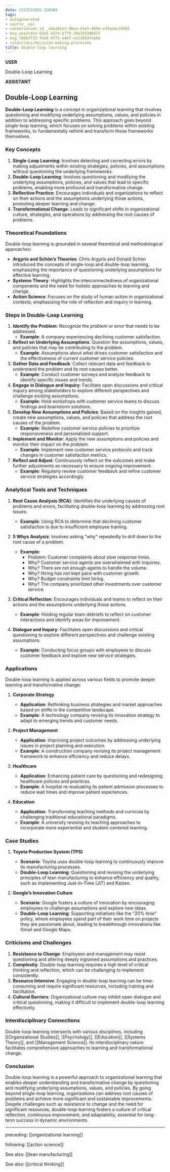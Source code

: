 ```yaml
---
date: 1721531602.220308
tags:
- autogenerated
- source__oai
- conversation_id__a9aab1e3-9bea-41e5-8694-e29adac194b5
- msg_aaa2cdc4-63e5-437e-b7f9-19a163386537
- msg_78db3f33-fee9-4f71-a4a7-ce1a9b3faa6b
- colorclass/decision-making-processes
title: double-loop learning
---
```


**USER**

Double-Loop Learning


**ASSISTANT**

## Double-Loop Learning

**Double-Loop Learning** is a concept in organizational learning that involves questioning and modifying underlying assumptions, values, and policies in addition to addressing specific problems. This approach goes beyond single-loop learning, which focuses on solving problems within existing frameworks, to fundamentally rethink and transform those frameworks themselves.

### Key Concepts

1. **Single-Loop Learning**: Involves detecting and correcting errors by making adjustments within existing strategies, policies, and assumptions without questioning the underlying frameworks.
2. **Double-Loop Learning**: Involves questioning and modifying the underlying assumptions, policies, and values that lead to specific problems, enabling more profound and transformative change.
3. **Reflective Practice**: Encourages individuals and organizations to reflect on their actions and the assumptions underlying those actions, promoting deeper learning and change.
4. **Transformational Change**: Leads to significant shifts in organizational culture, strategies, and operations by addressing the root causes of problems.

### Theoretical Foundations

Double-loop learning is grounded in several theoretical and methodological approaches:

- **Argyris and Schön’s Theories**: Chris Argyris and Donald Schön introduced the concepts of single-loop and double-loop learning, emphasizing the importance of questioning underlying assumptions for effective learning.
- **Systems Theory**: Highlights the interconnectedness of organizational components and the need for holistic approaches to learning and change.
- **Action Science**: Focuses on the study of human action in organizational contexts, emphasizing the role of reflection and inquiry in learning.

### Steps in Double-Loop Learning

1. **Identify the Problem**: Recognize the problem or error that needs to be addressed.
   - **Example**: A company experiencing declining customer satisfaction.
2. **Reflect on Underlying Assumptions**: Question the assumptions, values, and policies that may be contributing to the problem.
   - **Example**: Assumptions about what drives customer satisfaction and the effectiveness of current customer service policies.
3. **Gather Data and Feedback**: Collect relevant data and feedback to understand the problem and its root causes better.
   - **Example**: Conduct customer surveys and analyze feedback to identify specific issues and trends.
4. **Engage in Dialogue and Inquiry**: Facilitate open discussions and critical inquiry among stakeholders to explore different perspectives and challenge existing assumptions.
   - **Example**: Hold workshops with customer service teams to discuss findings and brainstorm solutions.
5. **Develop New Assumptions and Policies**: Based on the insights gained, create new assumptions, values, and policies that address the root causes of the problem.
   - **Example**: Redefine customer service policies to prioritize responsiveness and personalized support.
6. **Implement and Monitor**: Apply the new assumptions and policies and monitor their impact on the problem.
   - **Example**: Implement new customer service protocols and track changes in customer satisfaction metrics.
7. **Reflect and Adjust**: Continuously reflect on the outcomes and make further adjustments as necessary to ensure ongoing improvement.
   - **Example**: Regularly review customer feedback and refine customer service strategies accordingly.

### Analytical Tools and Techniques

1. **Root Cause Analysis (RCA)**: Identifies the underlying causes of problems and errors, facilitating double-loop learning by addressing root issues.
   - **Example**: Using RCA to determine that declining customer satisfaction is due to insufficient employee training.

2. **5 Whys Analysis**: Involves asking "why" repeatedly to drill down to the root cause of a problem.
   - **Example**:
     - Problem: Customer complaints about slow response times.
     - Why? Customer service agents are overwhelmed with inquiries.
     - Why? There are not enough agents to handle the volume.
     - Why? Hiring has not kept pace with customer growth.
     - Why? Budget constraints limit hiring.
     - Why? The company prioritized other investments over customer service.

3. **Critical Reflection**: Encourages individuals and teams to reflect on their actions and the assumptions underlying those actions.
   - **Example**: Holding regular team debriefs to reflect on customer interactions and identify areas for improvement.

4. **Dialogue and Inquiry**: Facilitates open discussions and critical questioning to explore different perspectives and challenge existing assumptions.
   - **Example**: Conducting focus groups with employees to discuss customer feedback and explore new service strategies.

### Applications

Double-loop learning is applied across various fields to promote deeper learning and transformative change:

1. **Corporate Strategy**
   - **Application**: Rethinking business strategies and market approaches based on shifts in the competitive landscape.
   - **Example**: A technology company revising its innovation strategy to adapt to emerging trends and customer needs.

2. **Project Management**
   - **Application**: Improving project outcomes by addressing underlying issues in project planning and execution.
   - **Example**: A construction company revising its project management framework to enhance efficiency and reduce delays.

3. **Healthcare**
   - **Application**: Enhancing patient care by questioning and redesigning healthcare policies and practices.
   - **Example**: A hospital re-evaluating its patient admission processes to reduce wait times and improve patient experiences.

4. **Education**
   - **Application**: Transforming teaching methods and curricula by challenging traditional educational paradigms.
   - **Example**: A university revising its teaching approaches to incorporate more experiential and student-centered learning.

### Case Studies

1. **Toyota Production System (TPS)**
   - **Scenario**: Toyota uses double-loop learning to continuously improve its manufacturing processes.
   - **Double-Loop Learning**: Questioning and revising the underlying principles of lean manufacturing to enhance efficiency and quality, such as implementing Just-In-Time (JIT) and Kaizen.

2. **Google’s Innovation Culture**
   - **Scenario**: Google fosters a culture of innovation by encouraging employees to challenge assumptions and explore new ideas.
   - **Double-Loop Learning**: Supporting initiatives like the "20% time" policy, where employees spend part of their work time on projects they are passionate about, leading to breakthrough innovations like Gmail and Google Maps.

### Criticisms and Challenges

1. **Resistance to Change**: Employees and management may resist questioning and altering deeply ingrained assumptions and practices.
2. **Complexity**: Double-loop learning requires a high level of critical thinking and reflection, which can be challenging to implement consistently.
3. **Resource Intensive**: Engaging in double-loop learning can be time-consuming and require significant resources, including training and facilitation.
4. **Cultural Barriers**: Organizational culture may inhibit open dialogue and critical questioning, making it difficult to implement double-loop learning effectively.

### Interdisciplinary Connections

Double-loop learning intersects with various disciplines, including [[Organizational Studies]], [[Psychology]], [[Education]], [[Systems Theory]], and [[Management Science]]. Its interdisciplinary nature facilitates comprehensive approaches to learning and transformational change.

### Conclusion

Double-loop learning is a powerful approach to organizational learning that enables deeper understanding and transformative change by questioning and modifying underlying assumptions, values, and policies. By going beyond single-loop learning, organizations can address root causes of problems and achieve more significant and sustainable improvements. Despite challenges such as resistance to change and the need for significant resources, double-loop learning fosters a culture of critical reflection, continuous improvement, and adaptability, essential for long-term success in dynamic environments.


---

preceding: [[organizational learning]]  


following: [[action science]]

See also: [[lean manufacturing]]


See also: [[critical thinking]]